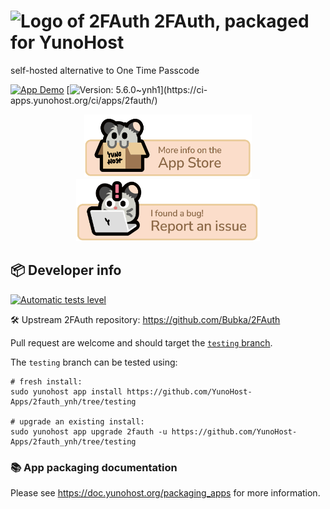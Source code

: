 <!--
N.B.: This README was automatically generated by <https://github.com/YunoHost/apps_tools/blob/main/readme_generator>
It shall NOT be edited by hand.
-->

<h1>
  <img src="https://raw.githubusercontent.com/YunoHost/apps/main/logos/2fauth.png" width="32px" alt="Logo of 2FAuth">
  2FAuth, packaged for YunoHost
</h1>

self-hosted alternative to One Time Passcode

[![App Demo](https://img.shields.io/badge/App_Demo-blue?style=for-the-badge)](https://demo.2fauth.app/login)
[![Version: 5.6.0~ynh1](https://img.shields.io/badge/Version-5.6.0~ynh1-rgba(0,150,0,1)?style=for-the-badge)](https://ci-apps.yunohost.org/ci/apps/2fauth/)

<div align="center">
<a href="https://apps.yunohost.org/app/2fauth"><img height="100px" src="https://github.com/YunoHost/yunohost-artwork/raw/refs/heads/main/badges/neopossum-badges/badge_more_info_on_the_appstore.svg"/></a>
<a href="https://github.com/YunoHost-Apps/2fauth_ynh/issues"><img height="100px" src="https://github.com/YunoHost/yunohost-artwork/raw/refs/heads/main/badges/neopossum-badges/badge_report_an_issue.svg"/></a>
</div>

## 📦 Developer info

[![Automatic tests level](https://apps.yunohost.org/badge/cilevel/2fauth)](https://ci-apps.yunohost.org/ci/apps/2fauth/)

🛠️ Upstream 2FAuth repository: <https://github.com/Bubka/2FAuth>

Pull request are welcome and should target the [`testing` branch](https://github.com/YunoHost-Apps/2fauth_ynh/tree/testing).

The `testing` branch can be tested using:
```
# fresh install:
sudo yunohost app install https://github.com/YunoHost-Apps/2fauth_ynh/tree/testing

# upgrade an existing install:
sudo yunohost app upgrade 2fauth -u https://github.com/YunoHost-Apps/2fauth_ynh/tree/testing
```

### 📚 App packaging documentation

Please see <https://doc.yunohost.org/packaging_apps> for more information.